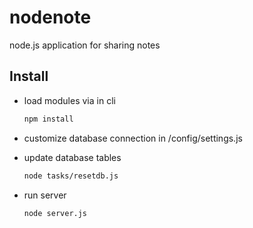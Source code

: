 nodenote
========

node.js application for sharing notes

## Install

- load modules via in cli
    ```sh
    npm install
    ```
- customize database connection in /config/settings.js

- update database tables

    ```sh
    node tasks/resetdb.js
    ```

- run server

    ```sh
    node server.js
    ```